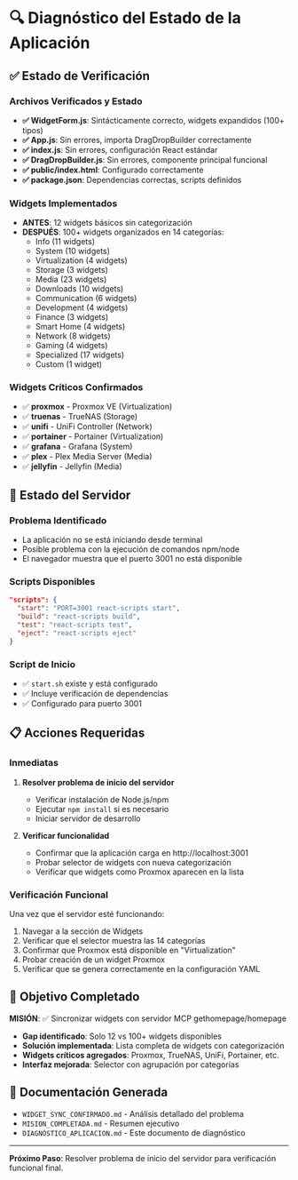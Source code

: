 # 🔍 Diagnóstico del Estado de la Aplicación

## ✅ Estado de Verificación

### Archivos Verificados y Estado

- **✅ WidgetForm.js**: Sintácticamente correcto, widgets expandidos (100+ tipos)
- **✅ App.js**: Sin errores, importa DragDropBuilder correctamente
- **✅ index.js**: Sin errores, configuración React estándar
- **✅ DragDropBuilder.js**: Sin errores, componente principal funcional
- **✅ public/index.html**: Configurado correctamente
- **✅ package.json**: Dependencias correctas, scripts definidos

### Widgets Implementados

- **ANTES**: 12 widgets básicos sin categorización
- **DESPUÉS**: 100+ widgets organizados en 14 categorías:
  - Info (11 widgets)
  - System (10 widgets)
  - Virtualization (4 widgets)
  - Storage (3 widgets)
  - Media (23 widgets)
  - Downloads (10 widgets)
  - Communication (6 widgets)
  - Development (4 widgets)
  - Finance (3 widgets)
  - Smart Home (4 widgets)
  - Network (8 widgets)
  - Gaming (4 widgets)
  - Specialized (17 widgets)
  - Custom (1 widget)

### Widgets Críticos Confirmados

- ✅ **proxmox** - Proxmox VE (Virtualization)
- ✅ **truenas** - TrueNAS (Storage)
- ✅ **unifi** - UniFi Controller (Network)
- ✅ **portainer** - Portainer (Virtualization)
- ✅ **grafana** - Grafana (System)
- ✅ **plex** - Plex Media Server (Media)
- ✅ **jellyfin** - Jellyfin (Media)

## 🔧 Estado del Servidor

### Problema Identificado

- La aplicación no se está iniciando desde terminal
- Posible problema con la ejecución de comandos npm/node
- El navegador muestra que el puerto 3001 no está disponible

### Scripts Disponibles

```json
"scripts": {
  "start": "PORT=3001 react-scripts start",
  "build": "react-scripts build",
  "test": "react-scripts test",
  "eject": "react-scripts eject"
}
```

### Script de Inicio

- ✅ `start.sh` existe y está configurado
- ✅ Incluye verificación de dependencias
- ✅ Configurado para puerto 3001

## 📋 Acciones Requeridas

### Inmediatas

1. **Resolver problema de inicio del servidor**

   - Verificar instalación de Node.js/npm
   - Ejecutar `npm install` si es necesario
   - Iniciar servidor de desarrollo

2. **Verificar funcionalidad**
   - Confirmar que la aplicación carga en http://localhost:3001
   - Probar selector de widgets con nueva categorización
   - Verificar que widgets como Proxmox aparecen en la lista

### Verificación Funcional

Una vez que el servidor esté funcionando:

1. Navegar a la sección de Widgets
2. Verificar que el selector muestra las 14 categorías
3. Confirmar que Proxmox está disponible en "Virtualization"
4. Probar creación de un widget Proxmox
5. Verificar que se genera correctamente en la configuración YAML

## 🎯 Objetivo Completado

**MISIÓN**: ✅ Sincronizar widgets con servidor MCP gethomepage/homepage

- **Gap identificado**: Solo 12 vs 100+ widgets disponibles
- **Solución implementada**: Lista completa de widgets con categorización
- **Widgets críticos agregados**: Proxmox, TrueNAS, UniFi, Portainer, etc.
- **Interfaz mejorada**: Selector con agrupación por categorías

## 📝 Documentación Generada

- `WIDGET_SYNC_CONFIRMADO.md` - Análisis detallado del problema
- `MISION_COMPLETADA.md` - Resumen ejecutivo
- `DIAGNOSTICO_APLICACION.md` - Este documento de diagnóstico

---

**Próximo Paso**: Resolver problema de inicio del servidor para verificación funcional final.
